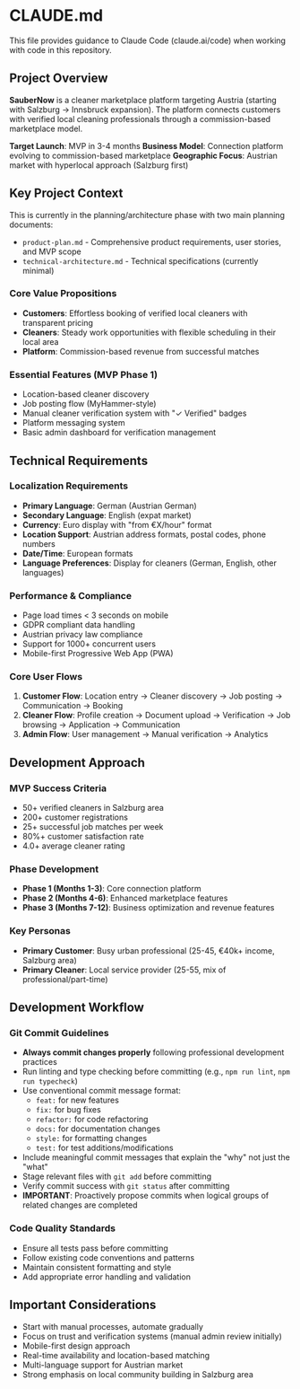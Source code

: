 # CLAUDE.md

This file provides guidance to Claude Code (claude.ai/code) when working with code in this repository.

## Project Overview

**SauberNow** is a cleaner marketplace platform targeting Austria (starting with Salzburg → Innsbruck expansion). The platform connects customers with verified local cleaning professionals through a commission-based marketplace model.

**Target Launch**: MVP in 3-4 months
**Business Model**: Connection platform evolving to commission-based marketplace
**Geographic Focus**: Austrian market with hyperlocal approach (Salzburg first)

## Key Project Context

This is currently in the planning/architecture phase with two main planning documents:

- `product-plan.md` - Comprehensive product requirements, user stories, and MVP scope
- `technical-architecture.md` - Technical specifications (currently minimal)

### Core Value Propositions

- **Customers**: Effortless booking of verified local cleaners with transparent pricing
- **Cleaners**: Steady work opportunities with flexible scheduling in their local area
- **Platform**: Commission-based revenue from successful matches

### Essential Features (MVP Phase 1)

- Location-based cleaner discovery
- Job posting flow (MyHammer-style)
- Manual cleaner verification system with "✓ Verified" badges
- Platform messaging system
- Basic admin dashboard for verification management

## Technical Requirements

### Localization Requirements

- **Primary Language**: German (Austrian German)
- **Secondary Language**: English (expat market)
- **Currency**: Euro display with "from €X/hour" format
- **Location Support**: Austrian address formats, postal codes, phone numbers
- **Date/Time**: European formats
- **Language Preferences**: Display for cleaners (German, English, other languages)

### Performance & Compliance

- Page load times < 3 seconds on mobile
- GDPR compliant data handling
- Austrian privacy law compliance
- Support for 1000+ concurrent users
- Mobile-first Progressive Web App (PWA)

### Core User Flows

1. **Customer Flow**: Location entry → Cleaner discovery → Job posting → Communication → Booking
2. **Cleaner Flow**: Profile creation → Document upload → Verification → Job browsing → Application → Communication
3. **Admin Flow**: User management → Manual verification → Analytics

## Development Approach

### MVP Success Criteria

- 50+ verified cleaners in Salzburg area
- 200+ customer registrations
- 25+ successful job matches per week
- 80%+ customer satisfaction rate
- 4.0+ average cleaner rating

### Phase Development

- **Phase 1 (Months 1-3)**: Core connection platform
- **Phase 2 (Months 4-6)**: Enhanced marketplace features
- **Phase 3 (Months 7-12)**: Business optimization and revenue features

### Key Personas

- **Primary Customer**: Busy urban professional (25-45, €40k+ income, Salzburg area)
- **Primary Cleaner**: Local service provider (25-55, mix of professional/part-time)

## Development Workflow

### Git Commit Guidelines

- **Always commit changes properly** following professional development practices
- Run linting and type checking before committing (e.g., `npm run lint`, `npm run typecheck`)
- Use conventional commit message format:
  - `feat:` for new features
  - `fix:` for bug fixes
  - `refactor:` for code refactoring
  - `docs:` for documentation changes
  - `style:` for formatting changes
  - `test:` for test additions/modifications
- Include meaningful commit messages that explain the "why" not just the "what"
- Stage relevant files with `git add` before committing
- Verify commit success with `git status` after committing
- **IMPORTANT**: Proactively propose commits when logical groups of related changes are completed

### Code Quality Standards

- Ensure all tests pass before committing
- Follow existing code conventions and patterns
- Maintain consistent formatting and style
- Add appropriate error handling and validation

## Important Considerations

- Start with manual processes, automate gradually
- Focus on trust and verification systems (manual admin review initially)
- Mobile-first design approach
- Real-time availability and location-based matching
- Multi-language support for Austrian market
- Strong emphasis on local community building in Salzburg area

